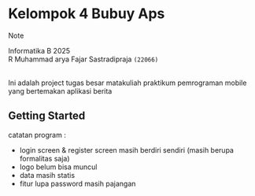 # Kelompok 4 Bubuy Aps
> [!NOTE]
Informatika B 2025 <br/>
R Muhammad arya Fajar Sastradipraja `(22066)` <br/>
<br/>
>

Ini adalah project tugas besar matakuliah praktikum pemrograman mobile yang bertemakan aplikasi berita

## Getting Started

catatan program : 
- login screen & register screen masih berdiri sendiri (masih berupa formalitas saja)
- logo belum bisa muncul 
- data masih statis
- fitur lupa password masih pajangan 
